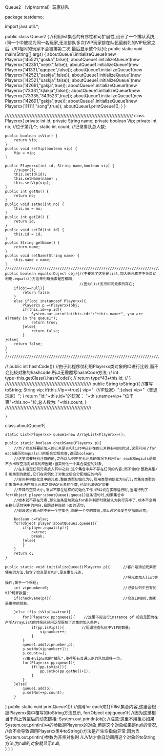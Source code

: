 Queue2 （vip/normal）玩家排队

package testdemo;

import java.util.*;


public class Queue2 {    //利用list集合的有序性和可扩展性,设计了一个排队系统,(同一个ID被视为同一名玩家,无法排队多次)VIP玩家排在队伍最前列的VIP玩家之后,
	                     //ID相同的玩家不会被排第二次,最后显示整个队列;
	public static void main(String[] args) {
		aboutQueue1.initializeQueue1(new Playerxx(145521,"goska",false));
		aboutQueue1.initializeQueue1(new Playerxx(142351,"oejnk",false));
		aboutQueue1.initializeQueue1(new Playerxx(141331,"qqqpee",false));
		aboutQueue1.initializeQueue1(new Playerxx(142521,"uaskja",false));
		aboutQueue1.initializeQueue1(new Playerxx(142521,"uaskja",false));
		aboutQueue1.initializeQueue1(new Playerxx(142691,"gakja",true));
		aboutQueue1.initializeQueue1(new Playerxx(173331,"kjlakja",false));
		aboutQueue1.initializeQueue1(new Playerxx(173335,"343523",true));
		aboutQueue1.initializeQueue1(new Playerxx(142691,"gakja",true));
		aboutQueue1.initializeQueue1(new Playerxx(111111,"song",true));
		aboutQueue1.printQueue1();
	}
}

///////////////////////////////////////////////////////////////////////////////////
class Playerxx{
	private int id;
	private String name;
	private boolean Vip;
	private int no;  //位于第几个;
	static int count; //记录排队总人数;
	
	public boolean isVip() {
		return Vip;
	}
	public void setVip(boolean vip) {
		Vip = vip;
	}

	public Playerxx(int id, String name,boolean vip) {
		//super();
		this.setId(id);
		this.setName(name) ;
		this.setVip(vip);
	}
	public int getNo() {
		return no;
	}
	public void setNo(int no) {
		this.no = no;
	}
	public int getId() {
		return id;
	}
	public void setId(int id) {
		this.id = id;
	}
	public String getName() {
		return name;
	}
	public void setName(String name) {
		this.name = name;
	}
	/////////////////////////////////////////////////////////////////////////////////////////
	public boolean equals(Object obj){//不要忘了这里是list,加入新元素并不会自动利用.equals()方法来判断元素是否相同,
		                              //因为list支持相同元素的存在;
		if(obj==null){
			return false;
		}
		else if(obj instanceof Playerxx){
			Playerxx p =(Playerxx)obj;
			if(this.id==p.id){
				System.out.println(this.id+":"+this.name+", you are already in the queue1");
				return true;
			}else{
				return false;
			}
	}else{
		return false;
	}	
	}
	////////////////////////////////////////////////////////////////////////////////////
//		public int hashCode(){        //由于此程序仅利用Playerxx类对象的ID进行比较,而不会比较对象的hashcode,所以无需覆写hashCode方法;
//			int type=this.getClass().hashCode();
//			return type*43+this.id;
//	}
	////////////////////////////////////////////////////////
		public String toString(){                                   //覆写toString;
			String vip;
			if(this.Vip==true){
			vip="（VIP玩家）";}else{
			vip="（普通玩家）";
			}
			return "id:"+this.id+"的玩家： "+this.name+vip+ "位于第"+this.no+"位,总人数为: "+this.count;
		}
	////////////////////////////////////////////////////////
	
	}
class aboutQueue1{
	
	static List<Playerxx> queue1=new ArrayList<Playerxx>();
	
	public static boolean checkSame(Playerxx p){         
		//为了检查将要新加入的元素是否和list中已存在的元素拥有相同的id,这里利用了for each遍历和equals()的组合实现检查,返回boolean;
		//这里需要特别注意的是,之所以队列中在无元素的情况下利用for each和eqauls语句不会出现空指向异常的原因是:当实例化一个集合类型的对象,
		//在未指定任何元素放入其中之前,这个集合中并不存在任何的内容;而不像如:整数类型/引用类型的数组,它们在实例化了对象之后会分配相应的内存
		//空间并初始化其中的元素,整数类型初始化为0,引用类型初始化为null;而集合类型的对象由于无法在放入元素之前确定元素的个数,也就无法确定需要
		//开辟的空间大小,所以不存在这样的初始化工作;所以说在实际运行时,当运行到了for(Object player:aboutQueue1.queue1)这条语句时,如果集合中
		//根本就不存在元素,那么这条语句就在for条件判断时就被认为执行完毕了,根本不会再去执行语句块中的内容,会跳过并继续下面的语句;
		//假设这里遍历的不是一个空集合,而是一个空的数组,那么必定会发生空指向异常;
		
		boolean c=false;
		for(Object player:aboutQueue1.queue1){
			if(player.equals(p)){
				c=true;
				break;
			}else{
			}
		}
		return c;
	}

	public static void initializeQueue1(Playerxx p){      //客户端添加元素所使用的方法,包含了检查是否VIP,是否重复元素,
		                                                  //把元素加入list等操作,属于一个枢纽;
		int vipnumber=0;                                  //记录队列中已有的VIP玩家数量;
		if(checkSame(p)){                                 //检查ID相同,也就是重排的现象;
			
		}else if(p.isVip()==true){
			for(Playerxx pp:queue1){    //这里不用进行instance of 检查是因为在声明ArrayList的时候已经用泛型限制了对象的加入条件;
				if(pp.isVip()){        //历遍检查队伍中VIP的数量;
					vipnumber++;
				}
			}
			queue1.add(vipnumber,p);
			p.setNo(vipnumber+1);
			p.count+=1;
			//由于vip玩家的"插队",使得所有普通玩家的队位后移一位;
			for(Playerxx pp:queue1){
				if(!pp.isVip()){
					pp.setNo(pp.getNo()+1);
				}
			}
		}else{
			queue1.add(p);
			p.setNo(++p.count);
		}
}
	public static void printQueue1(){  //调用for each来打印list集合内容,这里会根据Playerxx类中覆写的toString方法显示,
		for(Object obj:queue1){		   //因为这里相当于向上转型后的动态链接;
			System.out.println(obj);   //注意:这里不用担心如果System.out.println()中的参数是Playerxx的对象,但是这个对象如果是null的情况,
			 						   //会不会导致调用Playerxx类中toString()方法是产生空指向异常;因为当System.out.println()参数为非空对象时
									   //JVM才会自动调用这个对象的toString方法,为null的对象就显示null;   
		}
	}
}


